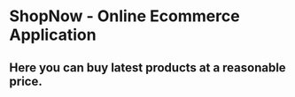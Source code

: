 # ShopNow - Online Ecommerce Application 
## Here you can buy latest products at a reasonable price.
